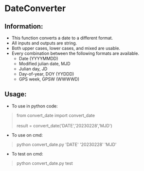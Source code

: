 # DateConverter

## Information:
* This function converts a date to a different format.
* All inputs and outputs are string.
* Both upper cases, lower cases, and mixed are usable.
* Every combination between the following formats are available.
  - Date (YYYYMMDD)
  - Modified julian date, MJD
  - Julian day, JD
  - Day-of-year, DOY (YYDDD)
  - GPS week, GPSW (WWWWD)


## Usage:
* To use in python code:
> from convert_date import convert_date\
> \
> result = convert_date('DATE','20230228','MJD')

* To use on cmd:
> python convert_date.py 'DATE' '20230228' 'MJD'

* To test on cmd:
> python convert_date.py test
